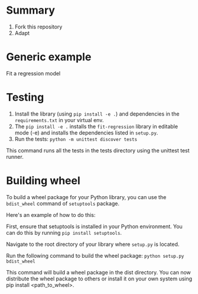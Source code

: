 # Summary 

1. Fork this repository 
2. Adapt

# Generic example
Fit a regression model

# Testing 
1. Install the library (using  `pip install -e .`) and dependencies in the `requirements.txt` in your virtual env. 
2. The `pip install -e .` installs the `fit-regression` library in editable mode (-e) and installs the dependencies listed in `setup.py`.
3. Run the tests: `python -m unittest discover tests`

This command runs all the tests in the tests directory using the unittest test runner.

# Building wheel 
To build a wheel package for your Python library, you can use the `bdist_wheel` command of `setuptools` package.

Here's an example of how to do this:

First, ensure that setuptools is installed in your Python environment. You can do this by running `pip install setuptools`.

Navigate to the root directory of your library where `setup.py` is located.

Run the following command to build the wheel package: `python setup.py bdist_wheel`

This command will build a wheel package in the dist directory.
You can now distribute the wheel package to others or install it on your own system using pip install <path_to_wheel>.

